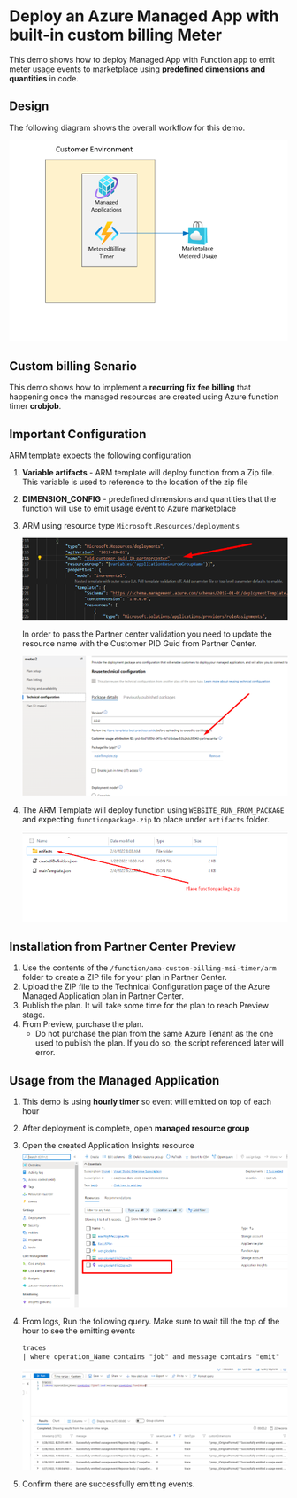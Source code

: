 # Deploy an Azure Managed App with built-in custom billing Meter

This demo shows how to deploy Managed App with Function app to  emit meter usage events to marketplace using **predefined dimensions and quantities** in code.

## Design

The following diagram shows the overall workflow for this demo.

![Diagram](./images/Diagram.png)

## Custom billing Senario

This demo shows how to implement a **recurring fix fee billing** that happening once the managed resources are created using Azure function timer **crobjob**.

## Important Configuration

ARM template expects the following configuration

1. **Variable artifacts** - ARM template will deploy function from a Zip file. This variable is used to reference to the location of the zip file
1. **DIMENSION_CONFIG** - predefined dimensions and quantities that the function will use to emit usage event to Azure marketplace
1. ARM using resource type `Microsoft.Resources/deployments`

    ![diagram](./images/Diagram2.png)

    In order to pass the Partner center validation you need to update the resource name with the Customer PID Guid from Partner Center.

    ![diagram](./images/Diagram3.png)

1. The ARM Template will deploy function using `WEBSITE_RUN_FROM_PACKAGE` and expecting `functionpackage.zip` to place under `artifacts` folder.

    ![diagram](./images/Diagram4.png)

## Installation from Partner Center Preview

1. Use the contents of the `/function/ama-custom-billing-msi-timer/arm` folder to create a ZIP file for your plan in Partner Center.
1. Upload the ZIP file to the Technical Configuration page of the Azure Managed Application plan in Partner Center.
1. Publish the plan. It will take some time for the plan to reach Preview stage.
1. From Preview, purchase the plan.
    - Do not purchase the plan from the same Azure Tenant as the one used to publish the plan. If you do so, the script referenced later will error.

## Usage from the Managed Application

1. This demo is using **hourly timer** so event will emitted on top of each hour
1. After deployment is complete, open **managed resource group**
1. Open the created Application Insights resource
![diagram](./images/Diagram7.png)
1. From logs, Run the following query. Make sure to wait till the top of the hour to see the emitting events

    ```text
    traces 
    | where operation_Name contains "job" and message contains "emit"
    ```

    ![diagram](./images/Diagram6.png)

1. Confirm there are successfully emitting events.
